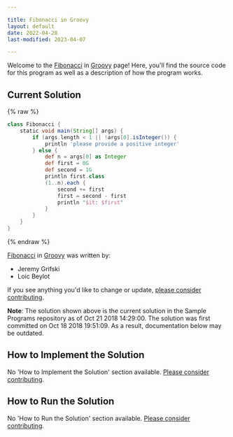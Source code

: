 ```yaml
---

title: Fibonacci in Groovy
layout: default
date: 2022-04-28
last-modified: 2023-04-07

---
```


Welcome to the [Fibonacci](https://sampleprograms.io/projects/fibonacci) in [Groovy](https://sampleprograms.io/languages/groovy) page! Here, you'll find the source code for this program as well as a description of how the program works.

## Current Solution

{% raw %}

```groovy
class Fibonacci {
    static void main(String[] args) {
        if (args.length < 1 || !args[0].isInteger()) {
            println 'please provide a positive integer'
        } else {
            def n = args[0] as Integer
            def first = 0G
            def second = 1G
            println first.class
            (1..n).each {
                second += first
                first = second - first
                println "$it: $first"
            }
        }
    }
}
```

{% endraw %}

[Fibonacci](https://sampleprograms.io/projects/fibonacci) in [Groovy](https://sampleprograms.io/languages/groovy) was written by:

- Jeremy Grifski
- Loic Beylot

If you see anything you'd like to change or update, [please consider contributing](https://github.com/TheRenegadeCoder/sample-programs).

**Note**: The solution shown above is the current solution in the Sample Programs repository as of Oct 21 2018 14:29:00. The solution was first committed on Oct 18 2018 19:51:09. As a result, documentation below may be outdated.

## How to Implement the Solution

No 'How to Implement the Solution' section available. [Please consider contributing](https://github.com/TheRenegadeCoder/sample-programs-website).

## How to Run the Solution

No 'How to Run the Solution' section available. [Please consider contributing](https://github.com/TheRenegadeCoder/sample-programs-website).